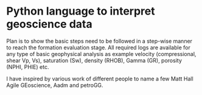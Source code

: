 # Python language to interpret geoscience data
Plan is to show the basic steps need to be followed in a step-wise manner to reach the formation evaluation stage.
All required logs are available for any type of basic geophysical analysis as example velocity (compressional, shear Vp, Vs), saturation (Sw), density (RHOB), Gamma (GR), porosity (NPHI, PHIE) etc.

I have inspired by various work of different people to name a few Matt Hall Agile GEoscience, Aadm and petroGG. 

